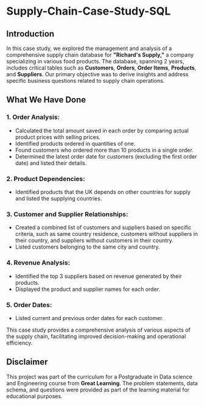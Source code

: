 # Supply-Chain-Case-Study-SQL

## Introduction
In this case study, we explored the management and analysis of a comprehensive supply chain database for **"Richard's Supply,"** a company specializing in various food products. The database, spanning 2 years, includes critical tables such as **Customers**, **Orders**, **Order Items**, **Products**, and **Suppliers**. Our primary objective was to derive insights and address specific business questions related to supply chain operations.

## What We Have Done

### 1. Order Analysis:
- Calculated the total amount saved in each order by comparing actual product prices with selling prices.
- Identified products ordered in quantities of one.
- Found customers who ordered more than 10 products in a single order.
- Determined the latest order date for customers (excluding the first order date) and listed their details.

### 2. Product Dependencies:
- Identified products that the UK depends on other countries for supply and listed the supplying countries.

### 3. Customer and Supplier Relationships:
- Created a combined list of customers and suppliers based on specific criteria, such as same country residence, customers without suppliers in their country, and suppliers without customers in their country.
- Listed customers belonging to the same city and country.

### 4. Revenue Analysis:
- Identified the top 3 suppliers based on revenue generated by their products.
- Displayed the product and supplier names for each order.

### 5. Order Dates:
- Listed current and previous order dates for each customer.

This case study provides a comprehensive analysis of various aspects of the supply chain, facilitating improved decision-making and operational efficiency.

## Disclaimer
This project was part of the curriculum for a Postgraduate in Data science and Engineering course from **Great Learning**. The problem statements, data schema, and questions were provided as part of the learning material for educational purposes.
